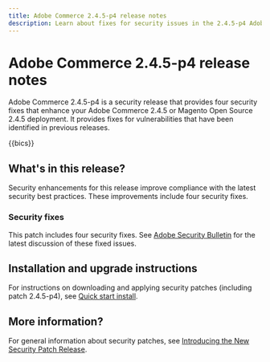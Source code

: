 ```yaml
---
title: Adobe Commerce 2.4.5-p4 release notes
description: Learn about fixes for security issues in the 2.4.5-p4 Adobe Commerce release.
---
```


# Adobe Commerce 2.4.5-p4 release notes

Adobe Commerce 2.4.5-p4 is a security release that provides four security fixes that enhance your Adobe Commerce 2.4.5 or Magento Open Source 2.4.5 deployment. It provides fixes for vulnerabilities that have been identified in previous releases.

{{bics}}

## What's in this release?

Security enhancements for this release improve compliance with the latest security best practices. These improvements include four security fixes.

### Security fixes

This patch includes four security fixes. See [Adobe Security Bulletin](https://helpx.adobe.com/security/products/magento/apsb23-35.html) for the latest discussion of these fixed issues.


## Installation and upgrade instructions

For instructions on downloading and applying security patches (including patch 2.4.5-p4), see [Quick start install](../../../installation/composer.md).

## More information?

For general information about security patches, see [Introducing the New Security Patch Release](https://community.magento.com/t5/Magento-DevBlog/Introducing-the-New-Security-Patch-Release/ba-p/141287).
